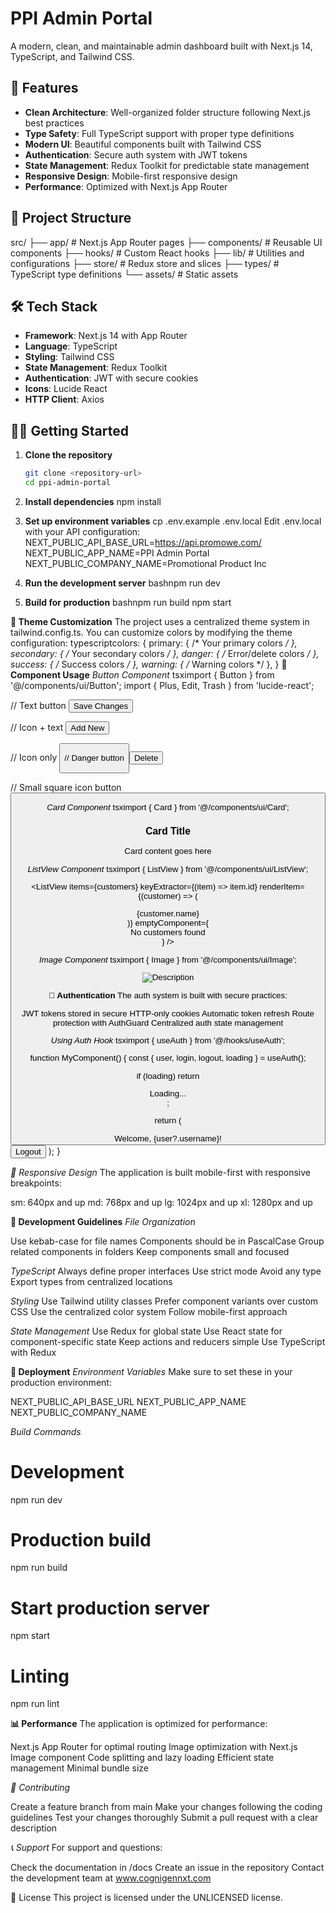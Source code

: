 # PPI Admin Portal

A modern, clean, and maintainable admin dashboard built with Next.js 14, TypeScript, and Tailwind CSS.

## 🚀 Features

- **Clean Architecture**: Well-organized folder structure following Next.js best practices
- **Type Safety**: Full TypeScript support with proper type definitions
- **Modern UI**: Beautiful components built with Tailwind CSS
- **Authentication**: Secure auth system with JWT tokens
- **State Management**: Redux Toolkit for predictable state management
- **Responsive Design**: Mobile-first responsive design
- **Performance**: Optimized with Next.js App Router

## 📁 Project Structure

src/
├── app/                    # Next.js App Router pages
├── components/             # Reusable UI components
├── hooks/                  # Custom React hooks
├── lib/                    # Utilities and configurations
├── store/                  # Redux store and slices
├── types/                  # TypeScript type definitions
└── assets/                 # Static assets

## 🛠️ Tech Stack

- **Framework**: Next.js 14 with App Router
- **Language**: TypeScript
- **Styling**: Tailwind CSS
- **State Management**: Redux Toolkit
- **Authentication**: JWT with secure cookies
- **Icons**: Lucide React
- **HTTP Client**: Axios

## 🏃‍♂️ Getting Started

1. **Clone the repository**
   ```bash
   git clone <repository-url>
   cd ppi-admin-portal

2. **Install dependencies**
    npm install

3. **Set up environment variables**
cp .env.example .env.local
Edit .env.local with your API configuration:
NEXT_PUBLIC_API_BASE_URL=https://api.promowe.com/
NEXT_PUBLIC_APP_NAME=PPI Admin Portal
NEXT_PUBLIC_COMPANY_NAME=Promotional Product Inc


4. **Run the development server**
bashnpm run dev

5. **Build for production**
bashnpm run build
npm start


**🎨 Theme Customization**
The project uses a centralized theme system in tailwind.config.ts. You can customize colors by modifying the theme configuration:
typescriptcolors: {
  primary: { /* Your primary colors */ },
  secondary: { /* Your secondary colors */ },
  danger: { /* Error/delete colors */ },
  success: { /* Success colors */ },
  warning: { /* Warning colors */ },
}
**🧩 Component Usage**
*Button Component*
tsximport { Button } from '@/components/ui/Button';
import { Plus, Edit, Trash } from 'lucide-react';

// Text button
<Button>Save Changes</Button>

// Icon + text
<Button icon={Plus}>Add New</Button>

// Icon only
<Button icon={Edit} iconOnly />

// Danger button
<Button variant="danger" icon={Trash}>Delete</Button>

// Small square icon button
<Button size="sm" icon={Edit} iconOnly />

*Card Component*
tsximport { Card } from '@/components/ui/Card';

<Card padding="lg" shadow="md">
  <h3>Card Title</h3>
  <p>Card content goes here</p>
</Card>

*ListView Component*
tsximport { ListView } from '@/components/ui/ListView';

<ListView
  items={customers}
  keyExtractor={(item) => item.id}
  renderItem={(customer) => (
    <div className="p-4 border rounded">
      {customer.name}
    </div>
  )}
  emptyComponent={<div>No customers found</div>}
/>

*Image Component*
tsximport { Image } from '@/components/ui/Image';

<Image
  src="/path/to/image.jpg"
  alt="Description"
  width={200}
  height={200}
  showFallback
/>

**🔐 Authentication**
The auth system is built with secure practices:

JWT tokens stored in secure HTTP-only cookies
Automatic token refresh
Route protection with AuthGuard
Centralized auth state management

*Using Auth Hook*
tsximport { useAuth } from '@/hooks/useAuth';

function MyComponent() {
  const { user, login, logout, loading } = useAuth();
  
  if (loading) return <div>Loading...</div>;
  
  return (
    <div>
      Welcome, {user?.username}!
      <button onClick={logout}>Logout</button>
    </div>
  );
}

*📱 Responsive Design*
The application is built mobile-first with responsive breakpoints:

sm: 640px and up
md: 768px and up
lg: 1024px and up
xl: 1280px and up

**🧪 Development Guidelines**
*File Organization*

Use kebab-case for file names
Components should be in PascalCase
Group related components in folders
Keep components small and focused

*TypeScript*
Always define proper interfaces
Use strict mode
Avoid any type
Export types from centralized locations

*Styling*
Use Tailwind utility classes
Prefer component variants over custom CSS
Use the centralized color system
Follow mobile-first approach

*State Management*
Use Redux for global state
Use React state for component-specific state
Keep actions and reducers simple
Use TypeScript with Redux

**🚀 Deployment**
*Environment Variables*
Make sure to set these in your production environment:

NEXT_PUBLIC_API_BASE_URL
NEXT_PUBLIC_APP_NAME
NEXT_PUBLIC_COMPANY_NAME

*Build Commands*
# Development
npm run dev

# Production build
npm run build

# Start production server
npm start

# Linting
npm run lint


**📊 Performance**
The application is optimized for performance:

Next.js App Router for optimal routing
Image optimization with Next.js Image component
Code splitting and lazy loading
Efficient state management
Minimal bundle size

*🤝 Contributing*

Create a feature branch from main
Make your changes following the coding guidelines
Test your changes thoroughly
Submit a pull request with a clear description

*📞 Support*
For support and questions:

Check the documentation in /docs
Create an issue in the repository
Contact the development team at www.cognigennxt.com

📄 License
This project is licensed under the UNLICENSED license.